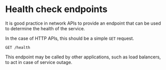 # Health check endpoints

It is good practice in network APIs to provide an endpoint that can be used to determine the health of the service.

In the case of HTTP APIs, this should be a simple `GET` request.

```http
GET /health
```

This endpoint may be called by other applications, such as load balancers, to act in case of service outage.
